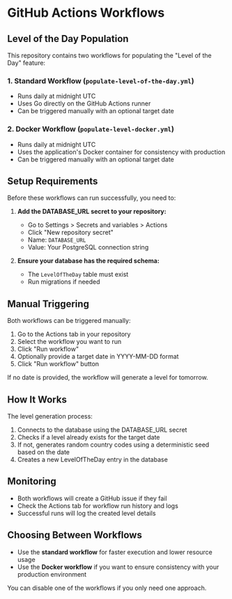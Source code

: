# GitHub Actions Workflows

## Level of the Day Population

This repository contains two workflows for populating the "Level of the Day" feature:

### 1. Standard Workflow (`populate-level-of-the-day.yml`)
- Runs daily at midnight UTC
- Uses Go directly on the GitHub Actions runner
- Can be triggered manually with an optional target date

### 2. Docker Workflow (`populate-level-docker.yml`)
- Runs daily at midnight UTC
- Uses the application's Docker container for consistency with production
- Can be triggered manually with an optional target date

## Setup Requirements

Before these workflows can run successfully, you need to:

1. **Add the DATABASE_URL secret to your repository:**
   - Go to Settings > Secrets and variables > Actions
   - Click "New repository secret"
   - Name: `DATABASE_URL`
   - Value: Your PostgreSQL connection string

2. **Ensure your database has the required schema:**
   - The `LevelOfTheDay` table must exist
   - Run migrations if needed

## Manual Triggering

Both workflows can be triggered manually:

1. Go to the Actions tab in your repository
2. Select the workflow you want to run
3. Click "Run workflow"
4. Optionally provide a target date in YYYY-MM-DD format
5. Click "Run workflow" button

If no date is provided, the workflow will generate a level for tomorrow.

## How It Works

The level generation process:
1. Connects to the database using the DATABASE_URL secret
2. Checks if a level already exists for the target date
3. If not, generates random country codes using a deterministic seed based on the date
4. Creates a new LevelOfTheDay entry in the database

## Monitoring

- Both workflows will create a GitHub issue if they fail
- Check the Actions tab for workflow run history and logs
- Successful runs will log the created level details

## Choosing Between Workflows

- Use the **standard workflow** for faster execution and lower resource usage
- Use the **Docker workflow** if you want to ensure consistency with your production environment

You can disable one of the workflows if you only need one approach.
